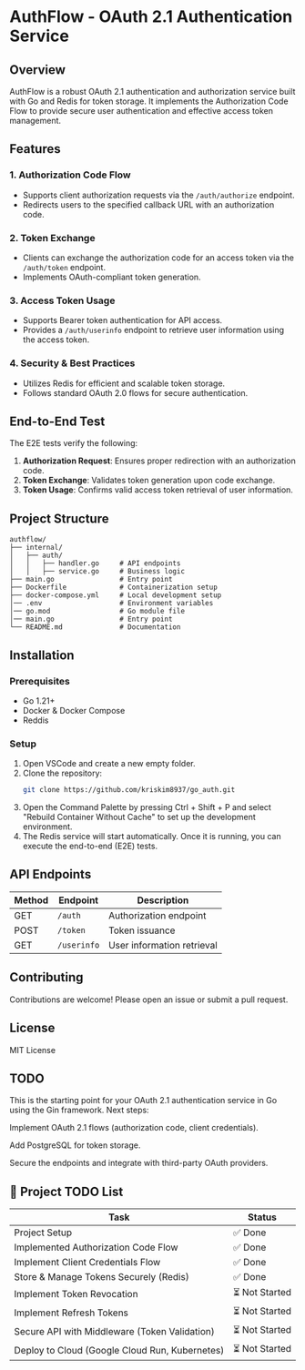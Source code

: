 # AuthFlow - OAuth 2.1 Authentication Service

## Overview
AuthFlow is a robust OAuth 2.1 authentication and authorization service built with Go and Redis for token storage. It implements the Authorization Code Flow to provide secure user authentication and effective access token management.

## Features
### 1. Authorization Code Flow
- Supports client authorization requests via the `/auth/authorize` endpoint.
- Redirects users to the specified callback URL with an authorization code.

### 2. Token Exchange
- Clients can exchange the authorization code for an access token via the `/auth/token` endpoint.
- Implements OAuth-compliant token generation.

### 3. Access Token Usage
- Supports Bearer token authentication for API access.
- Provides a `/auth/userinfo` endpoint to retrieve user information using the access token.

### 4. Security & Best Practices
- Utilizes Redis for efficient and scalable token storage.
- Follows standard OAuth 2.0 flows for secure authentication.

## End-to-End Test
The E2E tests verify the following:
1. **Authorization Request**: Ensures proper redirection with an authorization code.
2. **Token Exchange**: Validates token generation upon code exchange.
3. **Token Usage**: Confirms valid access token retrieval of user information.

## Project Structure
```
authflow/
├── internal/
│   ├── auth/
│   │   ├── handler.go     # API endpoints
│   │   ├── service.go     # Business logic
├── main.go                # Entry point
├── Dockerfile             # Containerization setup
├── docker-compose.yml     # Local development setup
│── .env                   # Environment variables
│── go.mod                 # Go module file
│── main.go                # Entry point
└── README.md              # Documentation
```

## Installation
### Prerequisites
- Go 1.21+
- Docker & Docker Compose
- Reddis

### Setup
1. Open VSCode and create a new empty folder.
2. Clone the repository:
   ```sh
   git clone https://github.com/kriskim8937/go_auth.git
   ```
3. Open the Command Palette by pressing Ctrl + Shift + P and select "Rebuild Container Without Cache" to set up the development environment.
4. The Redis service will start automatically. Once it is running, you can execute the end-to-end (E2E) tests.

## API Endpoints
| Method | Endpoint     | Description |
|--------|-------------|-------------|
| GET    | `/auth`     | Authorization endpoint |
| POST   | `/token`    | Token issuance |
| GET    | `/userinfo` | User information retrieval |

## Contributing
Contributions are welcome! Please open an issue or submit a pull request.

## License
MIT License

## TODO
This is the starting point for your OAuth 2.1 authentication service in Go using the Gin framework. Next steps:

Implement OAuth 2.1 flows (authorization code, client credentials).

Add PostgreSQL for token storage.

Secure the endpoints and integrate with third-party OAuth providers.

## 🚀 Project TODO List
| Task | Status     |
|--------|-------------|
| Project Setup    | ✅ Done     |
| Implemented Authorization Code Flow   | ✅ Done   |
| Implement Client Credentials Flow	| ✅ Done |
| Store & Manage Tokens Securely (Redis)	| ✅ Done  |
| Implement Token Revocation	| ⏳ Not Started |
| Implement Refresh Tokens	 | ⏳ Not Started |
| Secure API with Middleware (Token Validation)	| ⏳ Not Started |
| Deploy to Cloud (Google Cloud Run, Kubernetes)	|⏳ Not Started |